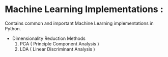 # Machine Learning Implementations :

Contains common and important Machine Learning implementations in Python. 

* Dimensionality Reduction Methods 
   1. PCA ( Principle Component Analysis )
   2. LDA ( Linear Discriminant Analysis )
